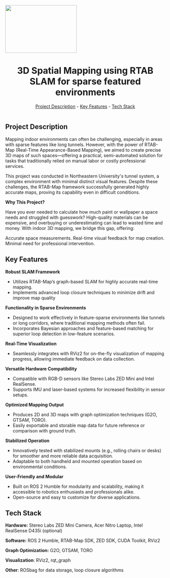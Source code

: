 <img src="https://upload.wikimedia.org/wikipedia/commons/thumb/0/09/YouTube_full-color_icon_%282017%29.svg/512px-YouTube_full-color_icon_%282017%29.svg.png" alt="" align="center" width="225" height="150"><h1 align="center">3D Spatial Mapping using RTAB SLAM for sparse featured environments</h1>
<p align="center"><a href="#project-description">Project Description</a> - <a href="#key-features">Key Features</a> - <a href="#technology-stack">Tech Stack</a></p>

<img src="https://repolaunch.vercel.app/assets/img/yt.webp" alt="" align="center" width="auto" height="auto">

## Project Description

Mapping indoor environments can often be challenging, especially in areas with sparse features like long tunnels. However, with the power of RTAB-Map (Real-Time Appearance-Based Mapping), we aimed to create precise 3D maps of such spaces—offering a practical, semi-automated solution for tasks that traditionally relied on manual labor or costly professional services.

This project was conducted in Northeastern University's tunnel system, a complex environment with minimal distinct visual features. Despite these challenges, the RTAB-Map framework successfully generated highly accurate maps, proving its capability even in difficult conditions.

**Why This Project?**

Have you ever needed to calculate how much paint or wallpaper a space needs and struggled with guesswork? High-quality materials can be expensive, and overbuying or underestimating can lead to wasted time and money. With indoor 3D mapping, we bridge this gap, offering:

Accurate space measurements. Real-time visual feedback for map creation. Minimal need for professional intervention.

## Key Features

**Robust SLAM Framework**

*   Utilizes RTAB-Map’s graph-based SLAM for highly accurate real-time mapping.
*   Implements advanced loop closure techniques to minimize drift and improve map quality

**Functionality in Sparse Environments**

*   Designed to work effectively in feature-sparse environments like tunnels or long corridors, where traditional mapping methods often fail.
*   Incorporates Bayesian approaches and feature-based matching for superior loop detection in low-feature scenarios.

**Real-Time Visualization**

*   Seamlessly integrates with RViz2 for on-the-fly visualization of mapping progress, allowing immediate feedback on data collection.

**Versatile Hardware Compatibility**

*   Compatible with RGB-D sensors like Stereo Labs ZED Mini and Intel RealSense.
*   Supports IMU and laser-based systems for increased flexibility in sensor setups.

**Optimized Mapping Output**

*   Produces 2D and 3D maps with graph optimization techniques (G2O, GTSAM, TORO).
*   Easily exportable and storable map data for future reference or comparison with ground truth.

**Stabilized Operation**

*   Innovatively tested with stabilized mounts (e.g., rolling chairs or desks) for smoother and more reliable data acquisition.
*   Adaptable to both handheld and mounted operation based on environmental conditions.

**User-Friendly and Modular**

*   Built on ROS 2 Humble for modularity and scalability, making it accessible to robotics enthusiasts and professionals alike.
*   Open-source and easy to customize for diverse applications.

## Tech Stack

**Hardware:** Stereo Labs ZED Mini Camera, Acer Nitro Laptop, Intel RealSense D435i (optional)

**Software:** ROS 2 Humble, RTAB-Map SDK, ZED SDK, CUDA Toolkit, RViz2

**Graph Optimization:** G2O, GTSAM, TORO

**Visualization**: RViz2, rqt\_graph

**Other**: ROSbag for data storage, loop closure algorithms
